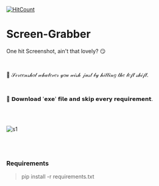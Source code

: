 [![HitCount](http://hits.dwyl.io/D-E-F-E-A-T/Screen-Grabber.svg)](http://hits.dwyl.io/D-E-F-E-A-T/Screen-Grabber)

# Screen-Grabber
One hit Screenshot, ain't that lovely? 😏

</br>

👀 𝒮𝒸𝓇𝑒𝑒𝓃𝓈𝒽𝑜𝓉 𝓌𝒽𝒶𝓉𝑒𝓋𝑒𝓇 𝓎𝑜𝓊 𝓌𝒾𝓈𝒽 𝒿𝓊𝓈𝓉 𝒷𝓎 𝒽𝒾𝓉𝓉𝒾𝓃𝑔 𝓉𝒽𝑒 𝓁𝑒𝒻𝓉 𝓈𝒽𝒾𝒻𝓉.

</br>

🤖 𝗗𝗼𝘄𝗻𝗹𝗼𝗮𝗱 '𝗲𝘅𝗲' 𝗳𝗶𝗹𝗲 𝗮𝗻𝗱 𝘀𝗸𝗶𝗽 𝗲𝘃𝗲𝗿𝘆 𝗿𝗲𝗾𝘂𝗶𝗿𝗲𝗺𝗲𝗻𝘁.

</br>

</br>


![s1](https://user-images.githubusercontent.com/41824020/63641021-213ccb00-c6c5-11e9-97cf-4683200cc25b.jpg)

</br>
</br>

### Requirements
> pip install -r requirements.txt
